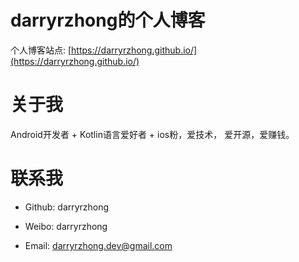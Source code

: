 # darryrzhong的个人博客

个人博客站点:   [https://darryrzhong.github.io/](https://darryrzhong.github.io/)

# 关于我
Android开发者 + Kotlin语言爱好者 + ios粉，爱技术， 爱开源，爱赚钱。

# 联系我

* Github: darryrzhong

* Weibo: darryrzhong

* Email: darryrzhong.dev@gmail.com

